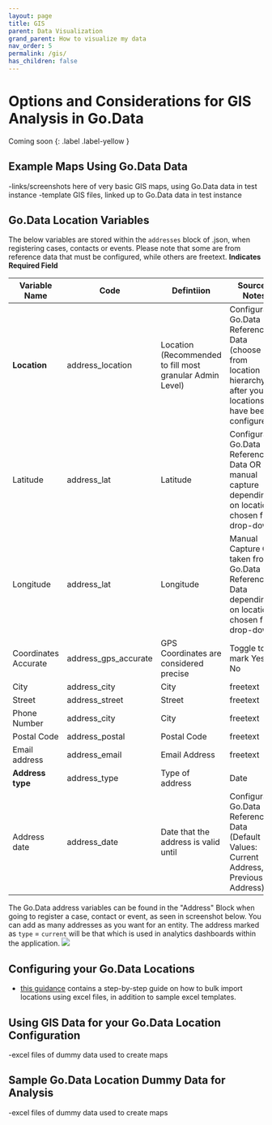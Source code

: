```yaml
---
layout: page
title: GIS
parent: Data Visualization
grand_parent: How to visualize my data
nav_order: 5
permalink: /gis/
has_children: false
---
```


# Options and Considerations for GIS Analysis in Go.Data 
Coming soon {: .label .label-yellow }

## Example Maps Using Go.Data Data
-links/screenshots here of very basic GIS maps, using Go.Data data in test instance
-template GIS files, linked up to Go.Data data in test instance

## Go.Data Location Variables
The below variables are stored within the `addresses` block of .json, when registering cases, contacts or events. Please note that some are from reference data that must be configured, while others are freetext. **Indicates Required Field**

Variable Name     | Code                | Defintiion        |  Source / Notes
------------------|---------------------|-------------------|-------------------- 
**Location** | address_location | Location (Recommended to fill most granular Admin Level) | Configurable Go.Data Reference Data (choose from location hierarchy, after your locations have been configured)
Latitude | address_lat | Latitude |  Configurable Go.Data Reference Data OR manual capture depending on location chosen from drop-down
Longitude | address_lat | Longitude | Manual Capture OR taken from Go.Data Reference Data depending on location chosen from drop-down
Coordinates Accurate | address_gps_accurate | GPS Coordinates are considered precise | Toggle to mark Yes or No
City | address_city | City | freetext
Street | address_street | Street | freetext
Phone Number | address_city | City | freetext
Postal Code | address_postal | Postal Code | freetext
Email address | address_email| Email Address | freetext
**Address type** | address_type | Type of address | Date
Address date | address_date | Date that the address is valid until | Configurable Go.Data Reference Data (Default Values: Current Address, Previous Address)

The Go.Data address variables can be found in the "Address" Block when going to register a case, contact or event, as seen in screenshot below. You can add as many addresses as you want for an entity. The address marked as `type` = `current` will be that which is used in analytics dashboards within the application. 
![](../assets/address_block.png)

## Configuring your Go.Data Locations
- [this guidance](https://community-godata.who.int/conversations/locations-reference-data-languages/sop-bulk-importing-locations-into-godata/6022b951ed9dc017691d861f) contains a step-by-step guide on how to bulk import locations using excel files, in addition to sample excel templates.

## Using GIS Data for your Go.Data Location Configuration
-excel files of dummy data used to create maps


## Sample Go.Data Location Dummy Data for Analysis
-excel files of dummy data used to create maps


